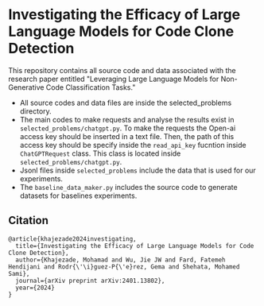 # Investigating the Efficacy of Large Language Models for Code Clone Detection

This repository contains all source code and data associated with the research paper entitled "Leveraging Large Language Models for Non-Generative Code Classification Tasks."

- All source codes and data files are inside the selected_problems directory.
- The main codes to make requests and analyse the results exist in `selected_problems/chatgpt.py`. To make the requests the Open-ai access key should be inserted in a text file. Then, the path of this access key should be specify inside the `read_api_key` fucntion inside `ChatGPTRequest` class. This class is located inside `selected_problems/chatgpt.py`. 
- Jsonl files inside `selected_problems` include the data that is used for our experiments. 
- The `baseline_data_maker.py` includes the source code to generate datasets for baselines experiments.


## Citation

```
@article{khajezade2024investigating,
  title={Investigating the Efficacy of Large Language Models for Code Clone Detection},
  author={Khajezade, Mohamad and Wu, Jie JW and Fard, Fatemeh Hendijani and Rodr{\'\i}guez-P{\'e}rez, Gema and Shehata, Mohamed Sami},
  journal={arXiv preprint arXiv:2401.13802},
  year={2024}
}
```
